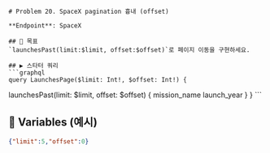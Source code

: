     # Problem 20. SpaceX pagination 흉내 (offset)

    **Endpoint**: SpaceX

    ## 🎯 목표
    `launchesPast(limit:$limit, offset:$offset)`로 페이지 이동을 구현하세요.

    ## ▶ 스타터 쿼리
    ```graphql
    query LaunchesPage($limit: Int!, $offset: Int!) {
  launchesPast(limit: $limit, offset: $offset) {
    mission_name
    launch_year
  }
}
    ```
## 🔧 Variables (예시)
```json
{"limit":5,"offset":0}
```
